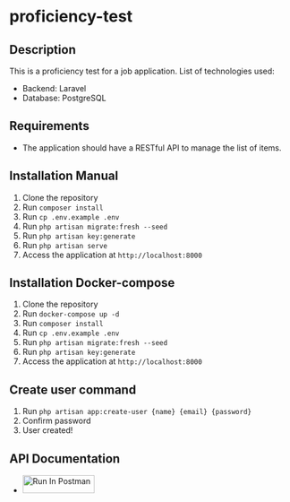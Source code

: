 # proficiency-test

## Description
This is a proficiency test for a job application. List of technologies used:
- Backend: Laravel
- Database: PostgreSQL

## Requirements
- The application should have a RESTful API to manage the list of items.

## Installation Manual
1. Clone the repository
2. Run `composer install`
3. Run `cp .env.example .env`
3. Run `php artisan migrate:fresh --seed`
4. Run `php artisan key:generate`
4. Run `php artisan serve`
5. Access the application at `http://localhost:8000`

## Installation Docker-compose
1. Clone the repository
2. Run `docker-compose up -d`
3. Run `composer install`
4. Run `cp .env.example .env`
5. Run `php artisan migrate:fresh --seed`
6. Run `php artisan key:generate`
7. Access the application at `http://localhost:8000`

## Create user command
1. Run `php artisan app:create-user {name} {email} {password}`
2. Confirm password
3. User created!

## API Documentation
- [<img src="https://run.pstmn.io/button.svg" alt="Run In Postman" style="width: 128px; height: 32px;">](https://app.getpostman.com/run-collection/26584214-ccf7fd85-3533-45a8-a49f-a6f3975310ae?action=collection%2Ffork&source=rip_markdown&collection-url=entityId%3D26584214-ccf7fd85-3533-45a8-a49f-a6f3975310ae%26entityType%3Dcollection%26workspaceId%3Dcbe95bc3-5ce3-4811-ab20-20d27f5b64ac#?env%5BNew%20Environment%5D=W3sia2V5IjoiaG9zdCIsInZhbHVlIjoiaHR0cDovL2xvY2FsaG9zdDo4MDAwL2FwaS92MSIsImVuYWJsZWQiOnRydWUsInR5cGUiOiJkZWZhdWx0Iiwic2Vzc2lvblZhbHVlIjoiaHR0cDovL2xvY2FsaG9zdDo4MDAwL2FwaS92MSIsInNlc3Npb25JbmRleCI6MH1d)
